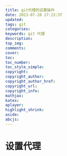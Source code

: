 ```yaml
---
title: git代理的设置操作
date: 2023-07-28 17:13:37
updated:
tags: git
categories:
keywords: git 代理
description:
top_img:
comments:
cover:
toc:
toc_number:
toc_style_simple:
copyright:
copyright_author:
copyright_author_href:
copyright_url:
copyright_info:
mathjax:
katex:
aplayer:
highlight_shrink:
aside:
abcjs:
---
```


# 设置代理

